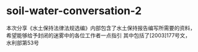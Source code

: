 # soil-water-conversation-2
本次分享《水土保持法律法规选编》内部包含了水土保持报告编写所需要的资料，希望能够给予封闭的迷雾中的各位工作者一点指引
其中包括了[2003]177号文，水利部第53号
